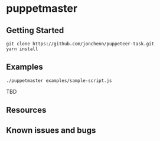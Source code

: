 # puppetmaster

## Getting Started

```
git clone https://github.com/jonchenn/puppeteer-task.git
yarn install
```

## Examples

```
./puppetmaster examples/sample-script.js
```

TBD

## Resources

## Known issues and bugs
